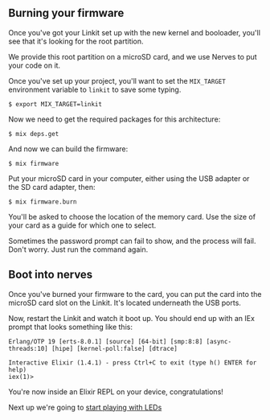 ## Burning your firmware

Once you've got your Linkit set up with the new kernel and booloader, you'll see that it's looking for the root partition.

We provide this root partition on a microSD card, and we use Nerves to put your code on it.

Once you've set up your project, you'll want to set the `MIX_TARGET` environment variable to `linkit` to save some typing.

```
$ export MIX_TARGET=linkit
```

Now we need to get the required packages for this architecture:

```
$ mix deps.get
```

And now we can build the firmware:

```
$ mix firmware
```

Put your microSD card in your computer, either using the USB adapter or the SD card adapter, then:

```
$ mix firmware.burn
```
You'll be asked to choose the location of the memory card. Use the size of your card as a guide for which one to select.

Sometimes the password prompt can fail to show, and the process will fail. Don't worry. Just run the command again.

## Boot into nerves

Once you've burned your firmware to the card, you can put the card into the microSD card slot on the Linkit. It's located underneath the USB ports.

Now, restart the Linkit and watch it boot up. You should end up with an IEx prompt that looks something like this:

```
Erlang/OTP 19 [erts-8.0.1] [source] [64-bit] [smp:8:8] [async-threads:10] [hipe] [kernel-poll:false] [dtrace]

Interactive Elixir (1.4.1) - press Ctrl+C to exit (type h() ENTER for help)
iex(1)>
```

You're now inside an Elixir REPL on your device, congratulations!

Next up we're going to [start playing with LEDs](04_play_with_leds)
